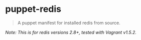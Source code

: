 # puppet-redis

> A puppet manifest for installed redis from source.

_Note: This is for redis versions 2.8+, tested with Vagrant v1.5.2._
